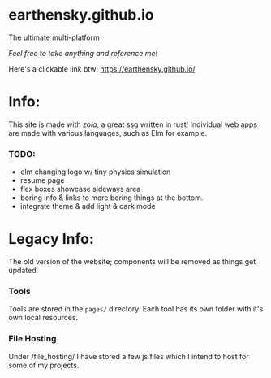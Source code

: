 # earthensky.github.io
The ultimate multi-platform

*Feel free to take anything and reference me!*

Here's a clickable link btw: https://earthensky.github.io/

# Info:
This site is made with *zola*, a great ssg written in rust! 
Individual web apps are made with various languages, such as Elm for example.

### TODO: 
- elm changing logo w/ tiny physics simulation
- resume page
- flex boxes showcase sideways area
- boring info & links to more boring things at the bottom.
- integrate theme & add light & dark mode

# Legacy Info:
The old version of the website; components will be removed as things get updated.

### Tools
Tools are stored in the `pages/` directory.  Each tool has its own folder with it's own local resources.

### File Hosting
Under /file_hosting/ I have stored a few js files which I intend to host for some of my projects.
